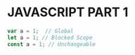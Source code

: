 # JAVASCRIPT PART 1

```javascript
var a = 1;  // Global
let a = 1; // Blocked Scope
const a = 1; // Unchangeable 
```
